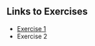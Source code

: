 ## Links to Exercises 

- [Exercise 1](https://FrankaMenke.github.io/exercise1.html)
- Exercise 2


